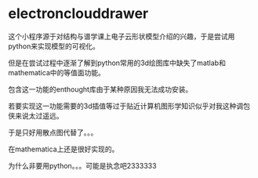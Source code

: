 # electronclouddrawer
这个小程序源于对结构与谱学课上电子云形状模型介绍的兴趣，于是尝试用python来实现模型的可视化。

但是在尝试过程中逐渐了解到python常用的3d绘图库中缺失了matlab和mathematica中的等值面功能。

包含这一功能的enthought库由于某种原因我无法成功安装。

若要实现这一功能需要的3d插值等过于贴近计算机图形学知识似乎对我这种调包侠来说太过遥远。

于是只好用散点图代替了。。。

在mathematica上还是很好实现的。

为什么非要用python。。。可能是执念吧2333333
